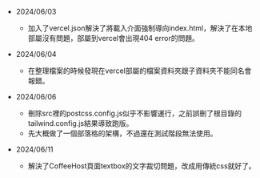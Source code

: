 - 2024/06/03
    - 加入了vercel.json解決了將載入介面強制導向index.html，解決了在本地部屬沒有問題，部屬到vercel會出現404 error的問題。

- 2024/06/04
    - 在整理檔案的時候發現在vercel部屬的檔案資料夾跟子資料夾不能同名會報錯。

- 2024/06/06
    - 刪除src裡的postcss.config.js似乎不影響運行，之前誤刪了根目錄的tailwind.config.js結果導致跑版。
    - 先大概做了一個部落格的架構，不過還在測試階段無法使用。

- 2024/06/11
    - 解決了CoffeeHost頁面textbox的文字裁切問題，改成用傳統css就好了。